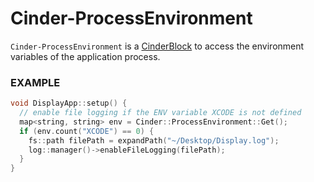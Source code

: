 # Cinder-ProcessEnvironment
`Cinder-ProcessEnvironment` is a [CinderBlock](http://libcinder.org/docs/welcome/CinderBlocks.html) to access the environment variables of the application process.

### EXAMPLE
```C++
void DisplayApp::setup() {
  // enable file logging if the ENV variable XCODE is not defined
  map<string, string> env = Cinder::ProcessEnvironment::Get();
  if (env.count("XCODE") == 0) {
    fs::path filePath = expandPath("~/Desktop/Display.log");
    log::manager()->enableFileLogging(filePath);
  }
}
```
